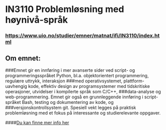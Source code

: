 # IN3110 Problemløsning med høynivå-språk
### https://www.uio.no/studier/emner/matnat/ifi/IN3110/index.html
## Om emnet:
###Emnet gir en innføring i mer avanserte sider ved script- og programmeringsspråket Python, bl.a. objektorientert programmering, regulære uttrykk, interaksjon      ###med operativsystemet, plattform-uavhengig kode, effektiv design av programsystemer med tidskritiske operasjoner, utvidelser i kompilerte språk som C/C++,          ###data-analyse og web-programmering. Emnet gir også en grunnleggende innføring i script-språket Bash, testing og dokumentering av kode, og             
###versjonskontrollsystem git. Spesiell vekt legges på praktisk problemløsning med et fokus på interessante og studierelevante oppgaver.

####[Du kan finne mer info her](https://www.uio.no/studier/emner/matnat/ifi/IN3110/index.html)
